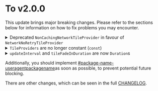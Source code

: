 # To v2.0.0

This update brings major breaking changes. Please refer to the sections below for information on how to fix problems you may encounter.

<details>

<summary>Deprecated <code>NonCachingNetworkTileProvider</code> in favour of <code>NetworkNoRetryTileProvider</code></summary>

The old `TileProvider` was deprecated due to the misleading name and internal refactoring.

The provider did indeed provide some basic, unreliable, caching, and therefore the old name was incorrect. Additionally, other providers used a similar internal implementation, which provided the same caching, but did not also include 'NonCaching' in the name.&#x20;

To fix warnings, change all references to the new provider. No functionality will have been lost in this transfer.

_This deprecated API will be removed in the next minor update._

</details>

<details>

<summary><code>TileProviders</code> are no longer constant (<code>const</code>)</summary>

Due to internal refactoring, and the addition of the headers options, all built-in providers are no longer applicable to have the prefix keyword `const`.

To fix errors, remove the `const` keywords from the necessary locations.

</details>

<details>

<summary><code>updateInterval</code> and <code>tileFadeInDuration</code> are now <code>Duration</code>s </summary>

Previously, these parameters within the `TileLayerOptions` constructor were specified in an `int`eger number of milliseconds.

To fix errors, convert the millisecond time into a `Duration` object.

</details>

Additionally, you should implement [#package-name-useragentpackagename](../usage/layers/tile-layer/recommended-options.md#package-name-useragentpackagename "mention")as soon as possible, to prevent potential future blocking.

There are other changes, which can be seen in the full [CHANGELOG](https://pub.dev/packages/flutter\_map/changelog).
